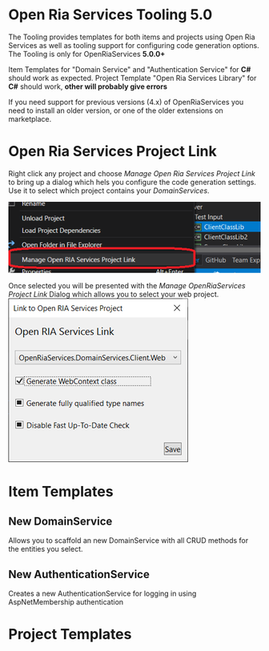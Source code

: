 # Open Ria  Services Tooling 5.0

The Tooling provides templates for both items and projects using Open Ria Services as well as tooling support for configuring code generation options.
The Tooling is only for OpenRiaServices **5.0.0+**

Item Templates for "Domain Service" and "Authentication Service" for **C#** should work as expected.
Project Template "Open Ria Services Library" for **C#** should work, **other will probably give errors**

If you need support for previous versions (4.x) of OpenRiaServices you need to install an older version, 
or one of the older extensions on marketplace.

# Open Ria Services Project Link

Right click any project and choose *Manage Open Ria Services Project Link* to bring up a dialog
which hels you configure the code generation settings.
Use it to select which project contains your *DomainServices*.

![Manage OpenRiaServices Project Link Context Menu](images/ManageOpenRiaServicesProjectLinkContextMenu.png "Manage OpenRiaServices Project Link Context Menu")


Once selected you will be presented with the *Manage OpenRiaServices Project Link* Dialog which allows you to select your web project.
![Manage OpenRiaServices Project Link Dialog](images/ManageOpenRiaServicesProjectLink.png "Configure code generation settings here")


# Item Templates

## New DomainService

Allows you to scaffold an new DomainService with all CRUD methods for the entities you select.

## New AuthenticationService

Creates a new AuthenticationService for logging in using AspNetMembership authentication

# Project Templates
